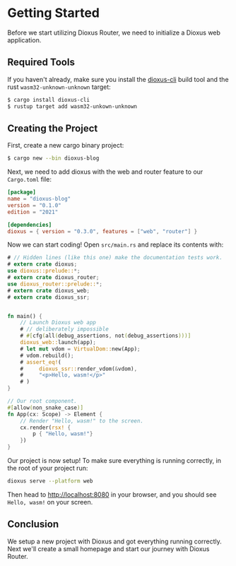 # Getting Started
Before we start utilizing Dioxus Router, we need to initialize a Dioxus web application.

## Required Tools
If you haven't already, make sure you install the
[dioxus-cli](https://dioxuslabs.com/nightly/cli/) build tool and the rust
`wasm32-unknown-unknown` target:
```sh
$ cargo install dioxus-cli
$ rustup target add wasm32-unkown-unknown
```

## Creating the Project
First, create a new cargo binary project:
```sh
$ cargo new --bin dioxus-blog
```

Next, we need to add dioxus with the web and router feature to our `Cargo.toml`
file:
```toml
[package]
name = "dioxus-blog"
version = "0.1.0"
edition = "2021"

[dependencies]
dioxus = { version = "0.3.0", features = ["web", "router"] }
```

Now we can start coding! Open `src/main.rs` and replace its contents with:
```rust
# // Hidden lines (like this one) make the documentation tests work.
# extern crate dioxus;
use dioxus::prelude::*;
# extern crate dioxus_router;
use dioxus_router::prelude::*;
# extern crate dioxus_web;
# extern crate dioxus_ssr;


fn main() {
    // Launch Dioxus web app
    # // deliberately impossible
    # #[cfg(all(debug_assertions, not(debug_assertions)))]
    dioxus_web::launch(app);
    # let mut vdom = VirtualDom::new(App);
    # vdom.rebuild();
    # assert_eq!(
    #     dioxus_ssr::render_vdom(&vdom),
    #     "<p>Hello, wasm!</p>"
    # )
}

// Our root component.
#[allow(non_snake_case)]
fn App(cx: Scope) -> Element {
    // Render "Hello, wasm!" to the screen.
    cx.render(rsx! {
        p { "Hello, wasm!"}
    })
}
```

Our project is now setup! To make sure everything is running correctly, in the
root of your project run:
```sh
dioxus serve --platform web
```
Then head to [http://localhost:8080](http://localhost:8080) in your browser, and
you should see ``Hello, wasm!`` on your screen.

## Conclusion
We setup a new project with Dioxus and got everything running correctly. Next
we'll create a small homepage and start our journey with Dioxus Router.
